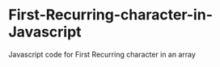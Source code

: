 # First-Recurring-character-in-Javascript
Javascript code for First Recurring character in an array
